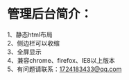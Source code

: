 # 管理后台简介：
1、静态html布局<br/>
2、侧边栏可以收缩<br/>
3、全屏显示<br/>
4、兼容chrome、firefox、IE8以上版本<br/>
5、有问题请联系：1724183433@qq.com<br/>
